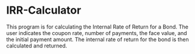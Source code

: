 # IRR-Calculator
This program is for calculating the Internal Rate of Return for a Bond. The user indicates the coupon rate, number of payments, the face value, and the initial payment amount. The internal rate of return for the bond is then calculated and returned.
